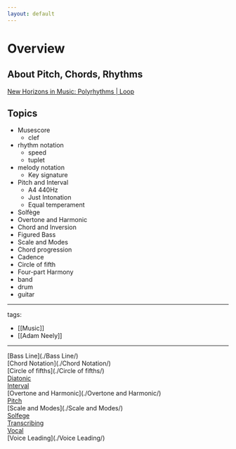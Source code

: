 ```yaml
---
layout: default
---
```

# Overview

## About Pitch, Chords, Rhythms
[New Horizons in Music: Polyrhythms | Loop](./https://www.youtube.com/watch?v=JiNKlhspdKg)  

## Topics
* Musescore
  * clef
* rhythm notation
  * speed
  * tuplet
* melody notation
  * Key signature
* Pitch and Interval
  * A4 440Hz
  * Just Intonation
  * Equal temperament
* Solfège
* Overtone and Harmonic
* Chord and Inversion
* Figured Bass
* Scale and Modes
* Chord progression
* Cadence
* Circle of fifth
* Four-part Harmony
* band
* drum
* guitar


---
tags:
  - [[Music]]
  - [[Adam Neely]]
  
---

[Bass Line](./Bass Line/)  
[Chord Notation](./Chord Notation/)  
[Circle of fifths](./Circle of fifths/)  
[Diatonic](./Diatonic/)  
[Interval](./Interval/)  
[Overtone  and Harmonic](./Overtone  and Harmonic/)  
[Pitch](./Pitch/)  
[Scale and Modes](./Scale and Modes/)  
[Solfege](./Solfege/)  
[Transcribing](./Transcribing/)  
[Vocal](./Vocal/)  
[Voice Leading](./Voice Leading/)  
